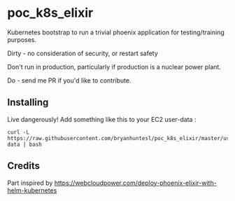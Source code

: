 # poc_k8s_elixir

Kubernetes bootstrap to run a trivial phoenix application for testing/training purposes.

Dirty - no consideration of security, or restart safety

Don't run in production, particularly if production is a nuclear power plant.

Do - send me PR if you'd like to contribute.

## Installing 

Live dangerously! Add something like this to your EC2 user-data : 

```
curl -L https://raw.githubusercontent.com/bryanhuntesl/poc_k8s_elixir/master/user-data | bash
```


## Credits

Part inspired by https://webcloudpower.com/deploy-phoenix-elixir-with-helm-kubernetes
